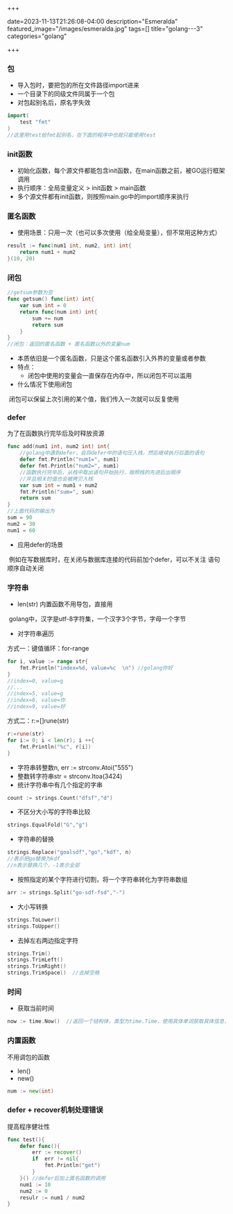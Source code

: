 +++

date=2023-11-13T21:26:08-04:00
description="Esmeralda"
featured_image="/images/esmeralda.jpg"
tags=[]
title="golang---3"
categories="golang"

+++





### 包

* 导入包时，要把包的所在文件路径import进来
* 一个目录下的同级文件同属于一个包
* 对包起别名后，原名字失效

```go
import(
	test "fmt"
)
//这里用test给fmt起别名，在下面的程序中也就只能使用test
```



### init函数

* 初始化函数，每个源文件都能包含init函数，在main函数之前，被GO运行框架调用
* 执行顺序：全局变量定义 > init函数 > main函数
* 多个源文件都有init函数，则按照main.go中的import顺序来执行

### 匿名函数

* 使用场景：只用一次（也可以多次使用（给全局变量），但不常用这种方式）

```go
result := func(num1 int, num2, int) int{
    return num1 + num2
}(10, 20)
```



### 闭包

```go
//getsum参数为空
func getsum() func(int) int{
    var sum int = 0
    return func(num int) int{
        sum += num
        return sum
    }
}
//闭包：返回的匿名函数 + 匿名函数以外的变量num
```

* 本质依旧是一个匿名函数，只是这个匿名函数引入外界的变量或者参数
* 特点：
  * 闭包中使用的变量会一直保存在内存中，所以闭包不可以滥用
* 什么情况下使用闭包

​	闭包可以保留上次引用的某个值，我们传入一次就可以反复使用

### defer

为了在函数执行完毕后及时释放资源

```go
func add(num1 int, num2 int) int{
    //golang中遇到defer，会将defer中的语句压入栈，然后继续执行后面的语句
    defer fmt.Println("num1=", num1)
    defer fmt.Println("num2=", num1)
    //函数执行完毕后，从栈中取出语句开始执行，按照栈的先进后出顺序
    //并且相关的值也会被拷贝入栈
    var sum int = num1 + num2
    fmt.Println("sum=", sum)
    return sum
}
//上面代码的输出为
sum = 90
num2 = 30
num1 = 60
```

* 应用defer的场景

​	例如在写数据库时，在关闭与数据库连接的代码前加个defer，可以不关注 语句顺序自动关闭

### 字符串

* len(str)  内置函数不用导包，直接用

​	golang中，汉字是utf-8字符集，一个汉字3个字节，字母一个字节

* 对字符串遍历

方式一：键值循环：for-range

```go
for i, value := range str{
    fmt.Println("index=%d, value=%c  \n") //golang你好
}
//index=0, value=g
//...
//index=5, value=g
//index=6, value=你 
//index=9, value=好
```

方式二：r:=[]rune(str)

```go
r:=rune(str)
for i:= 0; i < len(r); i ++{
    fmt.Println("%c", r[i])
}
```

* 字符串转整数n, err := strconv.Atoi("555")
* 整数转字符串str = strconv.Itoa(3424)
* 统计字符串中有几个指定的字串

```go
count := strings.Count("dfsf","d")
```

* 不区分大小写的字符串比较 

```go
strings.EqualFold("G","g")
```

* 字符串的替换

```go
strings.Replace("goalsdf","go","kdf", n)
//表示把go替换为kdf
//n表示替换几个，-1表示全部
```

* 按照指定的某个字符进行切割，将一个字符串转化为字符串数组

```go
arr := strings.Split("go-sdf-fsd","-")
```

* 大小写转换

```go
strings.ToLower()
strings.ToUpper()
```

* 去掉左右两边指定字符

```go
strings.Trim()
strings.TrimLeft()
strings.TrimRight()
strings.TrimSpace()  //去掉空格
```

### 时间

* 获取当前时间

```go
now := time.Now()  //返回一个结构体，类型为time.Time，使用具体单词获取具体信息，比如year
```

### 内置函数

不用调包的函数

* len()
* new()

```go
num := new(int)  
```





### defer + recover机制处理错误

提高程序健壮性

```go
func test(){
    defer func(){
        err := recover()
        if  err != nil{
            fmt.Println("get")
        }
    }() //defer后加上匿名函数的调用
    num1 := 10
    num2 := 0
    resulr := num1 / num2
}
```













